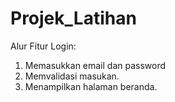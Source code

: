 # Projek_Latihan

Alur Fitur Login:
1. Memasukkan email dan password
2. Memvalidasi masukan.
3. Menampilkan halaman beranda.
